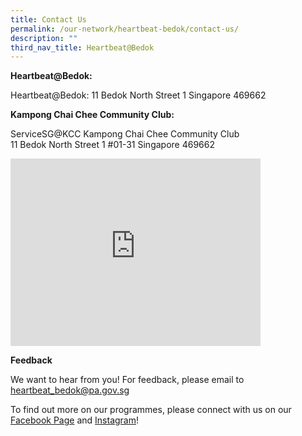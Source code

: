 ```yaml
---
title: Contact Us
permalink: /our-network/heartbeat-bedok/contact-us/
description: ""
third_nav_title: Heartbeat@Bedok
---
```

**Heartbeat@Bedok:**<br>
   
Heartbeat@Bedok: 11 Bedok North Street 1 Singapore 469662


**Kampong Chai Chee Community Club:**<br>
   

ServiceSG@KCC  Kampong Chai Chee Community Club<br>
   11 Bedok North Street 1 #01-31 Singapore 469662

<iframe src="https://www.google.com/maps/embed?pb=!1m18!1m12!1m3!1d3988.7480815123836!2d103.9300606153311!3d1.3271228620163213!2m3!1f0!2f0!3f0!3m2!1i1024!2i768!4f13.1!3m3!1m2!1s0x31da22b5431318d7%3A0x5f4287d876e4b0a8!2sHeartbeat%40Bedok%20ActiveSG%20Swimming%20Complex!5e0!3m2!1sen!2ssg!4v1656563677978!5m2!1sen!2ssg" width="400" height="300" style="border:0;" allowfullscreen="" loading="lazy" ></iframe>

**Feedback**
   

We want to hear from you! For feedback, please email to [heartbeat\_bedok@pa.gov.sg](mailto:heartbeat_bedok@pa.gov.sg)

 

To find out more on our programmes, please connect with us on our [Facebook Page](https://m.facebook.com/heartbeatbedok) and [Instagram](https://instagram.com/heartbeat_bedok?igshid=YmMyMTA2M2Y=)!